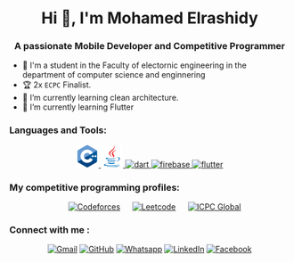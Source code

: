 <h1 align="center">Hi 👋, I'm Mohamed Elrashidy</h1>

<h3 align="center">A passionate Mobile Developer and Competitive Programmer</h3>

- :school: I'm a student in the Faculty of electornic engineering in the department of computer science and enginnering
- :trophy: 2x `ECPC` Finalist.
- 🌱 I’m currently learning clean architecture.
- 🌱 I’m currently learning Flutter

<h3 align="left">Languages and Tools:</h3>
<p align ="center">
  <a href="https://www.w3schools.com/cpp/" target="_blank" rel="noreferrer"> <img src="https://raw.githubusercontent.com/devicons/devicon/master/icons/cplusplus/cplusplus-original.svg" alt="cplusplus" width="40" height="40"/> </a>
  <a href="https://www.java.com" target="_blank" rel="noreferrer"> <img src="https://raw.githubusercontent.com/devicons/devicon/master/icons/java/java-original.svg" alt="java" width="40" height="40"/> </a>
  <a href="https://dart.dev" target="_blank" rel="noreferrer"> <img src="https://www.vectorlogo.zone/logos/dartlang/dartlang-icon.svg" alt="dart" width="40" height="40"/> </a>
<a href="https://firebase.google.com/" target="_blank" rel="noreferrer"> <img src="https://www.vectorlogo.zone/logos/firebase/firebase-icon.svg" alt="firebase" width="40" height="40"/> </a>
<a href="https://flutter.dev" target="_blank" rel="noreferrer"> <img src="https://www.vectorlogo.zone/logos/flutterio/flutterio-icon.svg" alt="flutter" width="40" height="40"/></a>
<p>
  <h3 align="left">My competitive programming profiles: </h3>

<p align="center">
  &emsp;
    <a href="https://codeforces.com/profile/meahef"><img alt = "Codeforces" src="https://img.shields.io/badge/codeforces%20-%231F8ACB.svg?style=plastic&logo=codeforces&logoColor=white" /></a>	
  &emsp;
    <a href="https://leetcode.com/MohamedElrashidy/"><img alt = "Leetcode" src="https://img.shields.io/badge/leetcode%20-%23FFA116.svg?style=plastic&logo=leetcode&logoColor=black" /></a>
  &emsp; 
	<a href="https://icpc.global/ICPCID/TEBMTWDMAHTQ"><img src="https://i.ibb.co/6J0r7rW/Daco-5610880.png" alt="ICPC Global" width=6% /></a>    
  </p>

<h3 align="left">Connect with me : </h3>
<p align="center">
	<a href="mailto:mohamed.elrashidy354@gmail.com"><img img src="https://img.shields.io/badge/gmail-%23EA4335.svg?style=plastic&logo=gmail&logoColor=white" alt="Gmail"/></a>
	<a href="https://github.com/Mohamed-Elrashidy"><img src="https://img.shields.io/badge/github-%23181717.svg?style=plastic&logo=github&logoColor=white" alt="GitHub"/></a>
	<a href="https://wa.me/+201553122138"><img src="https://img.shields.io/badge/whatsapp-%2325D366.svg?style=plastic&logo=whatsapp&logoColor=white" alt="Whatsapp"/></a>
	<a href="https://www.linkedin.com/in/mohamed--elrashidy/"><img src="https://img.shields.io/badge/linkedin-%230A66C2.svg?style=plastic&logo=linkedin&logoColor=white" alt="LinkedIn"/></a>
	<a href="https://www.facebook.com/profile.php?id=100004350933600"><img src="https://img.shields.io/badge/facebook-%231877F2.svg?style=plastic&logo=facebook&logoColor=white" alt="Facebook"/></a>
	
</p>


<!--
**Mohamed-Elrashidy/Mohamed-Elrashidy** is a ✨ _special_ ✨ repository because its `README.md` (this file) appears on your GitHub profile.

Here are some ideas to get you started:

- 🔭 I’m currently working on ...
- 🌱 I’m currently learning ...
- 👯 I’m looking to collaborate on ...
- 🤔 I’m looking for help with ...
- 💬 Ask me about ...
- 📫 How to reach me: ...
- 😄 Pronouns: ...
- ⚡ Fun fact: ...
-
